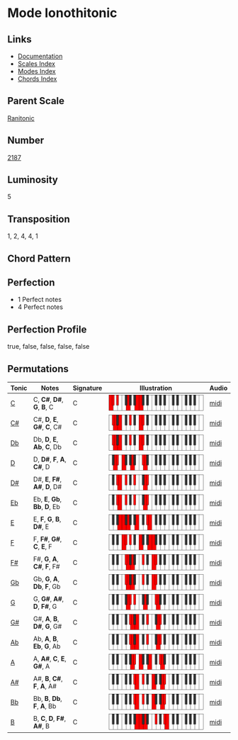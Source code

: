 # Mode Ionothitonic

## Links

- [Documentation](README.md)
- [Scales Index](Scales.md)
- [Modes Index](Modes.md)
- [Chords Index](Chords.md)

## Parent Scale

[Ranitonic](ScaleRanitonic.md)

## Number

[2187](https://ianring.com/musictheory/scales/2187)

## Luminosity

5

## Transposition

1, 2, 4, 4, 1

## Chord Pattern



## Perfection

- 1 Perfect notes
- 4 Perfect notes

## Perfection Profile

true, false, false, false, false

## Permutations

| Tonic | Notes | Signature | Illustration | Audio |
|-------|-------|-----------|--------------|-------|
| [C](ModeCNaturalIonothitonic.md) | C, **C#**, **D#**, **G**, **B**, C | C | ![CNaturalIonothitonic](ModeCNaturalIonothitonic.png) | [midi](https://github.com/edipermadi/music/blob/main/docs/ModeCNaturalIonothitonic.mid?raw=true) |
| [C#](ModeCSharpIonothitonic.md) | C#, **D**, **E**, **G#**, **C**, C# | C | ![CSharpIonothitonic](ModeCSharpIonothitonic.png) | [midi](https://github.com/edipermadi/music/blob/main/docs/ModeCSharpIonothitonic.mid?raw=true) |
| [Db](ModeDFlatIonothitonic.md) | Db, **D**, **E**, **Ab**, **C**, Db | C | ![DFlatIonothitonic](ModeDFlatIonothitonic.png) | [midi](https://github.com/edipermadi/music/blob/main/docs/ModeDFlatIonothitonic.mid?raw=true) |
| [D](ModeDNaturalIonothitonic.md) | D, **D#**, **F**, **A**, **C#**, D | C | ![DNaturalIonothitonic](ModeDNaturalIonothitonic.png) | [midi](https://github.com/edipermadi/music/blob/main/docs/ModeDNaturalIonothitonic.mid?raw=true) |
| [D#](ModeDSharpIonothitonic.md) | D#, **E**, **F#**, **A#**, **D**, D# | C | ![DSharpIonothitonic](ModeDSharpIonothitonic.png) | [midi](https://github.com/edipermadi/music/blob/main/docs/ModeDSharpIonothitonic.mid?raw=true) |
| [Eb](ModeEFlatIonothitonic.md) | Eb, **E**, **Gb**, **Bb**, **D**, Eb | C | ![EFlatIonothitonic](ModeEFlatIonothitonic.png) | [midi](https://github.com/edipermadi/music/blob/main/docs/ModeEFlatIonothitonic.mid?raw=true) |
| [E](ModeENaturalIonothitonic.md) | E, **F**, **G**, **B**, **D#**, E | C | ![ENaturalIonothitonic](ModeENaturalIonothitonic.png) | [midi](https://github.com/edipermadi/music/blob/main/docs/ModeENaturalIonothitonic.mid?raw=true) |
| [F](ModeFNaturalIonothitonic.md) | F, **F#**, **G#**, **C**, **E**, F | C | ![FNaturalIonothitonic](ModeFNaturalIonothitonic.png) | [midi](https://github.com/edipermadi/music/blob/main/docs/ModeFNaturalIonothitonic.mid?raw=true) |
| [F#](ModeFSharpIonothitonic.md) | F#, **G**, **A**, **C#**, **F**, F# | C | ![FSharpIonothitonic](ModeFSharpIonothitonic.png) | [midi](https://github.com/edipermadi/music/blob/main/docs/ModeFSharpIonothitonic.mid?raw=true) |
| [Gb](ModeGFlatIonothitonic.md) | Gb, **G**, **A**, **Db**, **F**, Gb | C | ![GFlatIonothitonic](ModeGFlatIonothitonic.png) | [midi](https://github.com/edipermadi/music/blob/main/docs/ModeGFlatIonothitonic.mid?raw=true) |
| [G](ModeGNaturalIonothitonic.md) | G, **G#**, **A#**, **D**, **F#**, G | C | ![GNaturalIonothitonic](ModeGNaturalIonothitonic.png) | [midi](https://github.com/edipermadi/music/blob/main/docs/ModeGNaturalIonothitonic.mid?raw=true) |
| [G#](ModeGSharpIonothitonic.md) | G#, **A**, **B**, **D#**, **G**, G# | C | ![GSharpIonothitonic](ModeGSharpIonothitonic.png) | [midi](https://github.com/edipermadi/music/blob/main/docs/ModeGSharpIonothitonic.mid?raw=true) |
| [Ab](ModeAFlatIonothitonic.md) | Ab, **A**, **B**, **Eb**, **G**, Ab | C | ![AFlatIonothitonic](ModeAFlatIonothitonic.png) | [midi](https://github.com/edipermadi/music/blob/main/docs/ModeAFlatIonothitonic.mid?raw=true) |
| [A](ModeANaturalIonothitonic.md) | A, **A#**, **C**, **E**, **G#**, A | C | ![ANaturalIonothitonic](ModeANaturalIonothitonic.png) | [midi](https://github.com/edipermadi/music/blob/main/docs/ModeANaturalIonothitonic.mid?raw=true) |
| [A#](ModeASharpIonothitonic.md) | A#, **B**, **C#**, **F**, **A**, A# | C | ![ASharpIonothitonic](ModeASharpIonothitonic.png) | [midi](https://github.com/edipermadi/music/blob/main/docs/ModeASharpIonothitonic.mid?raw=true) |
| [Bb](ModeBFlatIonothitonic.md) | Bb, **B**, **Db**, **F**, **A**, Bb | C | ![BFlatIonothitonic](ModeBFlatIonothitonic.png) | [midi](https://github.com/edipermadi/music/blob/main/docs/ModeBFlatIonothitonic.mid?raw=true) |
| [B](ModeBNaturalIonothitonic.md) | B, **C**, **D**, **F#**, **A#**, B | C | ![BNaturalIonothitonic](ModeBNaturalIonothitonic.png) | [midi](https://github.com/edipermadi/music/blob/main/docs/ModeBNaturalIonothitonic.mid?raw=true) |
